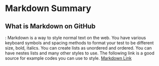 # Markdown Summary

## What is Markdown on GitHub
: Markdown is a way to style normal text on the web. You have various keyboard symbols and spacing methods to format your test to be different size, bold, italics. You can create lists as unordered and ordered. You can have nestes lists and many other styles to use. The following link is a good source for example codes you can use to style. [Markdown Link](https://docs.github.com/en/github/writing-on-github/basic-writing-and-formatting-syntax)
